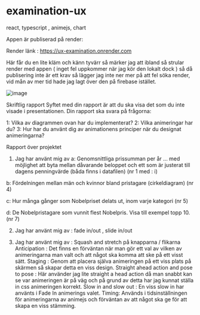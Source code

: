 # examination-ux
react, typescript , animejs, chart


Appen är publiserad på render: 

Render länk : https://ux-examination.onrender.com 

Här får du en lite kläm och känn tyvärr så märker jag att ibland så strular render med appen ( inget fel uppkommer när jag kör den lokalt dock ) så då publisering inte är ett krav så lägger jag inte ner mer på att fel söka render, vid mån av mer tid hade jag lagt över den på firebase istället.


![image](https://user-images.githubusercontent.com/83230387/207112376-890c00c6-aa04-4c7b-a429-f75fcbf252c9.png)








Skriftlig rapport
Syftet med din rapport är att du ska visa det som du inte visade i presentationen. Din rapport ska svara på frågorna:

1: Vilka av diagrammen ovan har du implementerat?
2: Vilka animeringar har du?
3: Hur har du använt dig av animationens principer när du designat animeringarna?









Rapport över projektet


1. Jag har använt mig av 
   a: Genomsnittliga prissumman per år
... med möjlighet att byta mellan dåvarande beloppet och ett som är justerat till dagens penningvärde (båda finns i datafilen) (nr 1 med : i)

  b: Fördelningen mellan män och kvinnor bland pristagare (cirkeldiagram) (nr 4)
  
  c: Hur många gånger som Nobelpriset delats ut, inom varje kategori (nr 5)
  
  d: De Nobelpristagare som vunnit flest Nobelpris. Visa till exempel topp 10. (nr 7)
  
  
2. Jag har använt mig av : fade in/out  ,   slide in/out


3. Jag har använt mig av : 
  Squash and stretch på knapparna / flikarna
  Anticipation : Det finns en förväntan när man gör ett val av vilken av animeringarna man valt och att något ska komma att ske på ett visst sätt.
  Staging : Genom att placera själva animeringen på ett viss plats på skärmen så skapar detta en viss design.
  Straight ahead action and pose to pose : Här använder jag lite straight a head action då man snabbt kan se var animeringen är på väg och på grund av detta har jag     kunnat ställa in css animeringen korrekt.
  Slow in and slow out : En viss slow in har använts i Fade In animerings valet.
  Timing: Används i tidsinställningen för animeringarna av animejs och förväntan av att något ska ge för att skapa en viss stämming.
  
  
  
